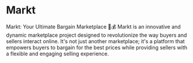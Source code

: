 # Markt
Markt: Your Ultimate Bargain Marketplace 🛒💰  Markt is an innovative and dynamic marketplace project designed to revolutionize the way buyers and sellers interact online. It's not just another marketplace; it's a platform that empowers buyers to bargain for the best prices while providing sellers with a flexible and engaging selling experience.
